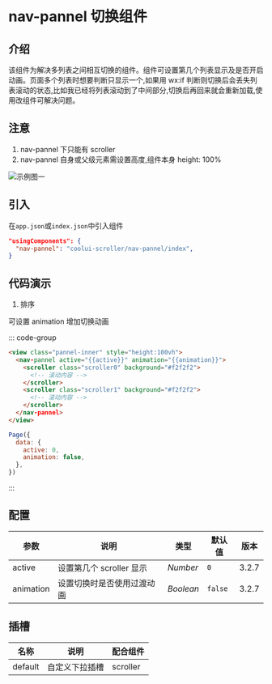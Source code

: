 # nav-pannel 切换组件

## 介绍

该组件为解决多列表之间相互切换的组件。组件可设置第几个列表显示及是否开启动画。页面多个列表时想要判断只显示一个,如果用 wx:if 判断则切换后会丢失列表滚动的状态,比如我已经将列表滚动到了中间部分,切换后再回来就会重新加载,使用改组件可解决问题。

## 注意

1. nav-pannel 下只能有 scroller
2. nav-pannel 自身或父级元素需设置高度,组件本身 height: 100%

<img src="/images/navpannel1.gif" style="max-width:375px;" alt="示例图一" />

## 引入

在`app.json`或`index.json`中引入组件

```json
"usingComponents": {
  "nav-pannel": "coolui-scroller/nav-pannel/index",
}
```

## 代码演示

1. 排序

可设置 animation 增加切换动画

::: code-group

```html [index.wxml]
<view class="pannel-inner" style="height:100vh">
  <nav-pannel active="{{active}}" animation="{{animation}}">
    <scroller class="scroller0" background="#f2f2f2">
      <!-- 滚动内容 -->
    </scroller>
    <scroller class="scroller1" background="#f2f2f2">
      <!-- 滚动内容 -->
    </scroller>
  </nav-pannel>
</view>
```

```js [index.js]
Page({
  data: {
    active: 0,
    animation: false,
  },
})
```

:::

## 配置

| 参数      | 说明                       | 类型      | 默认值  | 版本  |
| --------- | -------------------------- | --------- | ------- | ----- |
| active    | 设置第几个 scroller 显示   | _Number_  | `0`     | 3.2.7 |
| animation | 设置切换时是否使用过渡动画 | _Boolean_ | `false` | 3.2.7 |

## 插槽

| 名称    | 说明           | 配合组件 |
| ------- | -------------- | -------- |
| default | 自定义下拉插槽 | scroller |
